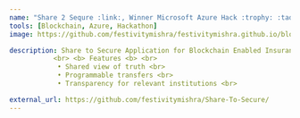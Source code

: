 ```yaml
---
name: "Share 2 Sequre :link:, Winner Microsoft Azure Hack :trophy: :tada:"
tools: [Blockchain, Azure, Hackathon]
image: https://github.com/festivitymishra/festivitymishra.github.io/blob/master/_projects/figures/Ideation.png?raw=true

description: Share to Secure Application for Blockchain Enabled Insurance on Azure Blockchain Workbench. 
           <br> <b> Features <b> <br> 
            • Shared view of truth <br>
            • Programmable transfers <br>
            • Transparency for relevant institutions <br>

external_url: https://github.com/festivitymishra/Share-To-Secure/
---
```

